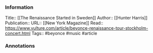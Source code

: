 
### Information
Title:: [[The Renaissance Started in Sweden]]
Author:: [[Hunter Harris]]
Publication::
URL:: [[New York Magazine]]
Read:: https://www.vulture.com/article/beyonce-renaissance-tour-stockholm-concert.html
Tags:: #beyonce #music
#article

### Annotations
